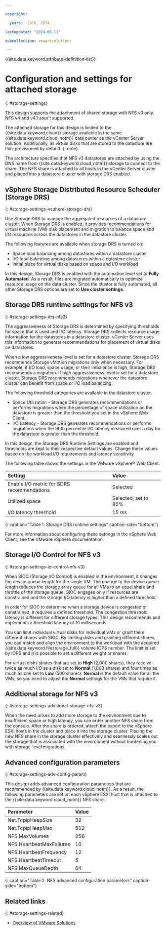 ```yaml
---

copyright:

  years:  2016, 2024

lastupdated: "2024-06-11"

subcollection: vmwaresolutions

---
```


{{site.data.keyword.attribute-definition-list}}

# Configuration and settings for attached storage
{: #storage-settings}

This design supports the attachment of shared storage with NFS v3 only. NFS v4 and v4.1 aren't supported.

The attached storage for this design is limited to the {{site.data.keyword.cloud}} storage available in the same {{site.data.keyword.cloud_notm}} data center as the vCenter Server solution. Additionally, all virtual disks that are stored to the datastore are thin-provisioned by default.
{: note}

The architecture specifies that NFS v3 datastores are attached by using the DNS name from {{site.data.keyword.cloud_notm}} storage to connect to the share. The NFS share is attached to all hosts in the vCenter Server cluster and placed into a datastore cluster with storage DRS enabled.

## vSphere Storage Distributed Resource Scheduler (Storage DRS)
{: #storage-settings-vsphere-storage-drs}

Use Storage DRS to manage the aggregated resources of a datastore cluster. When Storage DRS is enabled, it provides recommendations for virtual machine (VM) disk placement and migration to balance space and I/O resources across the datastores in the datastore cluster.

The following features are available when storage DRS is turned on:
* Space load balancing among datastores within a datastore cluster
* I/O load balancing among datastores within a datastore cluster
* Initial place for virtual disks based on space and I/O workload

In this design, Storage DRS is enabled with the automation level set to **Fully Automated**. As a result, files are migrated automatically to optimize resource usage on the data cluster. Since the cluster is fully automated, all other Storage DRS options are set to **Use cluster settings**.

## Storage DRS runtime settings for NFS v3
{: #storage-settings-drs-nfs3}

The aggressiveness of Storage DRS is determined by specifying thresholds for space that is used and I/O latency. Storage DRS collects resource usage information for the datastores in a datastore cluster. vCenter Server uses this information to generate recommendations for placement of virtual disks on datastores.

When a low aggressiveness level is set for a datastore cluster, Storage DRS recommends Storage vMotion migrations only when necessary. For example, if I/O load, space usage, or their imbalance is high, Storage DRS recommends a migration. If high aggressiveness level is set for a datastore cluster, Storage DRS recommends migrations whenever the datastore cluster can benefit from space or I/O load balancing.

The following threshold categories are available in the datastore cluster.

* Space Utilization - Storage DRS generates recommendations or performs migrations when the percentage of space utilization on the datastore is greater than the threshold you set in the vSphere Web Client.
* I/O Latency - Storage DRS generates recommendations or performs migrations when the 90th percentile I/O latency measured over a day for the datastore is greater than the threshold.

In this design, the Storage DRS Runtime Settings are enabled and thresholds are kept to their respective default values. Change these values based on the workload I/O requirements and latency sensitivity.

The following table shows the settings in the VMware vSphere® Web Client.

| Setting | Value  |
|:------- |:------ |
| Enable I/O metric for SDRS recommendations | Selected |
| Utilized space | Selected, set to 80% |
| I/O latency threshold | 15 ms |
{: caption="Table 1. Storage DRS runtime settings" caption-side="bottom"}

For more information about configuring these settings in the vSphere Web Client, see the VMware vSphere documentation.

## Storage I/O Control for NFS v3
{: #storage-settings-io-control-nfs-v3}

When SIOC (Storage I/O Control) is enabled in the environment, it changes the device queue length for the single VM. The change to the device queue length reduces the storage array queue for all VMs to an equal share and throttle of the storage queue. SIOC engages only if resources are constrained and the storage I/O latency is higher than a defined threshold.

In order for SIOC to determine when a storage device is congested or constrained, it requires a defined threshold. The congestion threshold latency is different for different storage types. This design recommends and implements a threshold latency of 10 milliseconds.

You can limit individual virtual disks for individual VMs or grant them different shares with SIOC. By limiting disks and granting different shares, you can match and align the environment to the workload with the acquired {{site.data.keyword.filestorage_full}} volume IOPS number. The limit is set by IOPS and it is possible to set a different weight or shares.

For virtual disks shares that are set to **High** (2,000 shares), they receive twice as much I/O as a disk set to **Normal** (1,000 shares) and four times as much as one set to **Low** (500 shares). **Normal** is the default value for all the VMs, so you need to adjust the **Normal** settings for the VMs that require it.

## Additional storage for NFS v3
{: #storage-settings-additional-storage-nfs-v3}

When the need arises to add more storage to the environment due to insufficient space or high latency, you can order another NFS share from the console. After the share is ordered, attach the export to the vSphere ESXi hosts in the cluster and place it into the storage cluster. Placing the new NFS share in the storage cluster effectively and seamlessly scales out the storage that is associated with the environment without burdening you with storage-level migrations.

## Advanced configuration parameters
{: #storage-settings-adv-config-param}

This design adds advanced configuration parameters that are recommended by {{site.data.keyword.cloud_notm}}. As a result, the following parameters are set on each vSphere ESXi host that is attached to the {{site.data.keyword.cloud_notm}} NFS share.

| Parameter       | Value  |
|:--------------- |:------ |
| Net.TcpipHeapSize | 32 |
| Net.TcpipHeapMax | 512 |
| NFS.MaxVolumes | 256 |
| NFS.HeartbeatMaxFailures | 10 |
| NFS.HeartbeatFrequency  | 12 |
| NFS.HeartbeatTimeout | 5 |
| NFS.MaxQueueDepth | 64 |
{: caption="Table 2. NFS advanced configuration parameters" caption-side="bottom"}

## Related links
{: #storage-settings-related}

* [Overview of VMware Solutions](/docs/vmwaresolutions?topic=vmwaresolutions-solution_overview)
